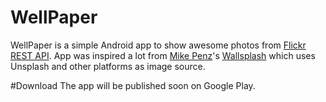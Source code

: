 # WellPaper
WellPaper is a simple Android app to show awesome photos from [Flickr REST API](https://www.flickr.com/services/api/). App was inspired a lot from [Mike Penz](https://github.com/mikepenz)'s [Wallsplash](https://github.com/mikepenz/wallsplash-android/) which uses Unsplash and other platforms as image source.

#Download
The app will be published soon on Google Play.
